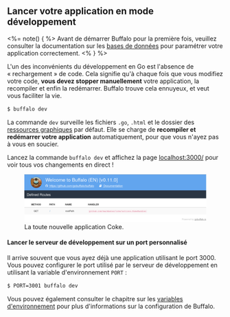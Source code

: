 ## Lancer votre application en mode développement

<%= note() { %>
Avant de démarrer Buffalo pour la première fois, veuillez consulter la documentation sur les [bases de données](/docs/db) pour paramétrer votre application correctement.
<% } %>

L'un des inconvénients du développement en Go est l'absence de «&nbsp;rechargement&nbsp;» de code. Cela signifie qu'à chaque fois que vous modifiez votre code, **vous devez stopper manuellement** votre application, la recompiler et enfin la redémarrer. Buffalo trouve cela ennuyeux, et veut vous faciliter la vie.

```bash
$ buffalo dev
```

La commande `dev` surveille les fichiers `.go`, `.html` et le dossier des [ressources graphiques](/docs/assets) par défaut. Elle se charge de **recompiler et redémarrer votre application** automatiquement, pour que vous n'ayez pas à vous en soucier.

Lancez la commande `buffalo dev` et affichez la page [localhost:3000/](http://localhost:3000/) pour voir tous vos changements en direct&nbsp;!

<figure>
  <img src="/assets/images/new-coke.png" title="Capture d'écran">
  <figcaption>La toute nouvelle application Coke.</figcaption>
</figure>

#### Lancer le serveur de développement sur un port personnalisé

Il arrive souvent que vous ayez déjà une application utilisant le port 3000. Vous pouvez configurer le port utilisé par le serveur de développement en utilisant la variable d'environnement `PORT`&nbsp;:

```bash
$ PORT=3001 buffalo dev
```

Vous pouvez également consulter le chapitre sur les [variables d'environnement](/fr/docs/config-vars) pour plus d'informations sur la configuration de Buffalo.
